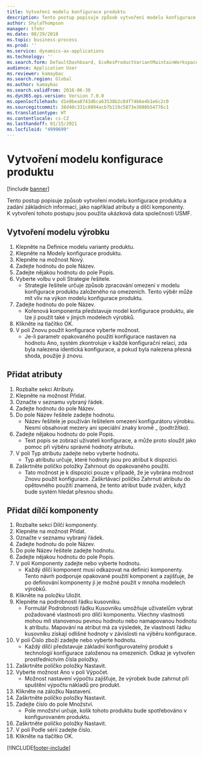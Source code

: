 ```yaml
---
title: Vytvoření modelu konfigurace produktu
description: Tento postup popisuje způsob vytvoření modelu konfigurace produktu a zadání základních informací, jako například atributy a dílčí komponenty.
author: ShylaThompson
manager: tfehr
ms.date: 08/29/2018
ms.topic: business-process
ms.prod: ''
ms.service: dynamics-ax-applications
ms.technology: ''
ms.search.form: DefaultDashboard, EcoResProductVariantMaintainWorkspace, PCProductConfigurationModelListPage, PCCreateProductConfigurationModel, PCProductConfigurationModelDetails, PCBOMLineDetails
audience: Application User
ms.reviewer: kamaybac
ms.search.region: Global
ms.author: kamaybac
ms.search.validFrom: 2016-06-30
ms.dyn365.ops.version: Version 7.0.0
ms.openlocfilehash: d1e0bea8743d6ca63538b2c84f74b6e4b1e6c2c0
ms.sourcegitcommit: 38d40c331c8894acb7b119c5073e3088b54776c1
ms.translationtype: HT
ms.contentlocale: cs-CZ
ms.lasthandoff: 01/15/2021
ms.locfileid: "4999699"
---
```

# <a name="create-a-product-configuration-model"></a>Vytvoření modelu konfigurace produktu

[!include [banner](../../includes/banner.md)]

Tento postup popisuje způsob vytvoření modelu konfigurace produktu a zadání základních informací, jako například atributy a dílčí komponenty. K vytvoření tohoto postupu jsou použita ukázková data společnosti USMF.


## <a name="create-a-product-model"></a>Vytvoření modelu výrobku
1. Klepněte na Definice modelu varianty produktu.
2. Klepněte na Modely konfigurace produktu.
3. Klepněte na možnost Nový.
4. Zadejte hodnotu do pole Název.
5. Zadejte nějakou hodnotu do pole Popis.
6. Vyberte volbu v poli Strategie řešitele.
    * Strategie řešitele určuje způsob zpracování omezení v modelu konfigurace produktu založeného na omezeních. Tento výběr může mít vliv na výkon modelu konfigurace produktu.  
7. Zadejte hodnotu do pole Název.
    * Kořenová komponenta představuje model konfigurace produktu, ale lze ji použít také v jiných modelech výrobků.  
8. Klikněte na tlačítko OK.
9. V poli Znovu použít konfigurace vyberte možnost.
    * Je-li parametr opakovaného použití konfigurace nastaven na hodnotu Ano, systém zkontroluje v každé konfigurační relaci, zda byla nalezena identická konfigurace, a pokud byla nalezena přesná shoda, použije ji znovu.  

## <a name="add-attributes"></a>Přidat atributy
1. Rozbalte sekci Atributy.
2. Klepněte na možnost Přidat.
3. Označte v seznamu vybraný řádek.
4. Zadejte hodnotu do pole Název.
5. Do pole Název řešitele zadejte hodnotu.
    * Název řešitele je používán řešitelem omezení konfigurátoru výrobku. Nesmí obsahovat mezery ani speciální znaky kromě _ (podtržítko).  
6. Zadejte nějakou hodnotu do pole Popis.
    * Text popis se zobrazí uživateli konfigurace, a může proto sloužit jako pomoc při výběru správné hodnoty atributu.  
7. V poli Typ atributu zadejte nebo vyberte hodnotu.
    * Typ atributu určuje, které hodnoty jsou pro atribut k dispozici.  
8. Zaškrtněte políčko položky Zahrnout do opakovaného použití.
    * Tato možnost je k dispozici pouze v případě, že je vybrána možnost Znovu použít konfigurace. Zaškrtávací políčko Zahrnutí atributu do opětovného použití znamená, že tento atribut bude zvážen, když bude systém hledat přesnou shodu.  

## <a name="add-subcomponents"></a>Přidat dílčí komponenty
1. Rozbalte sekci Dílčí komponenty.
2. Klepněte na možnost Přidat.
3. Označte v seznamu vybraný řádek.
4. Zadejte hodnotu do pole Název.
5. Do pole Název řešitele zadejte hodnotu.
6. Zadejte nějakou hodnotu do pole Popis.
7. V poli Komponenty zadejte nebo vyberte hodnotu.
    * Každý dílčí komponent musí odkazovat na definici komponenty. Tento návrh podporuje opakované použití komponent a zajišťuje, že po definování komponenty ji je možné použít v mnoha modelech výrobků.  
8. Klikněte na položku Uložit.
9. Klepněte na podrobnosti řádku kusovníku.
    * Formulář Podrobnosti řádku Kusovníku umožňuje uživatelům vybrat požadované vlastnosti pro dílčí komponentu. Všechny vlastnosti mohou mít stanovenou pevnou hodnotu nebo namapovanou hodnotu k atributu. Mapování na atribut má za výsledek, že vlastnosti řádku kusovníku získají odlišné hodnoty v závislosti na výběru konfigurace.  
10. V poli Číslo zboží zadejte nebo vyberte hodnotu.
    * Každý dílčí představuje základní konfigurovatelný produkt s technologií konfigurace založenou na omezeních. Odkaz je vytvořen prostřednictvím čísla položky.  
11. Zaškrtněte políčko položky Nastavit.
12. Vyberte možnost Ano v poli Výpočet.
    * Možnost nastavení výpočtu zajišťuje, že výrobek bude zahrnut při spuštění výpočtu nákladů pro produkt.  
13. Klikněte na záložku Nastavení.
14. Zaškrtněte políčko položky Nastavit.
15. Zadejte číslo do pole Množství.
    * Pole množství určuje, kolik tohoto produktu bude spotřebováno v konfigurovaném produktu.  
16. Zaškrtněte políčko položky Nastavit.
17. V poli Podle sérií zadejte číslo.
18. Klikněte na tlačítko OK.



[!INCLUDE[footer-include](../../../includes/footer-banner.md)]
